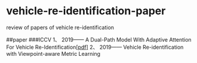 # vehicle-re-identification-paper
review of papers of vehicle re-identification

##paper
###ICCV
1、 2019—— A Dual-Path Model With Adaptive Attention For Vehicle Re-Identification[[pdf]](http://openaccess.thecvf.com/content_ICCV_2019/papers/Chu_Vehicle_Re-Identification_With_Viewpoint-Aware_Metric_Learning_ICCV_2019_paper.pdf)
2、 2019—— Vehicle Re-identification with Viewpoint-aware Metric Learning
